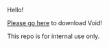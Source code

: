 Hello!

[Please go here](https://voideditor.com/download-beta) to download Void!

This repo is for internal use only.
